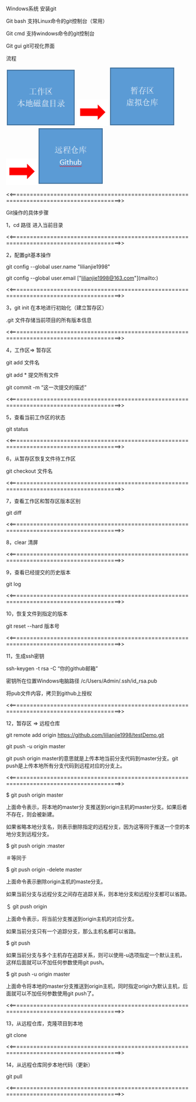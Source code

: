 Windows系统 安装git

 

Git bash  支持Linux命令的git控制台（常用）

Git cmd  支持windows命令的git控制台

Git gui  git可视化界面

 

 流程



![流程图片](./images/1.png) ![流程图片](./images/4.png) ![流程图片](./images/2.png)![流程图片](./images/4.png)![流程图片](./images/3.png)

<<=======================================================================================>>

Git操作的具体步骤

1，cd 路径  进入当前目录

 <<=======================================================================================>>

2，配置git基本操作



git config --global user.name "lilianjie1998"

git config --global user.email ["lilianjie1998@163.com"](mailto:\)

<<=======================================================================================>>

3，git init  在本地进行初始化（建立暂存区）



.git  文件存储当前项目的所有版本信息

<<=======================================================================================>>

4，工作区=> 暂存区



git add 文件名

git add * 提交所有文件

git commit -m “这一次提交的描述”

<<=======================================================================================>>

5，查看当前工作区的状态



git status

<<=======================================================================================>>

6，从暂存区恢复文件待工作区



git checkout 文件名

<<=======================================================================================>>

7，查看工作区和暂存区版本区别



 git diff 

 <<=======================================================================================>>

8，clear 清屏

<<=======================================================================================>>

9，查看已经提交的历史版本



 git log

 <<=======================================================================================>>

10，恢复文件到指定的版本



 git reset --hard 版本号

<<=======================================================================================>>

11，生成ssh密钥



ssh-keygen -t rsa -C “你的github邮箱”

密钥所在位置Windows电脑路径   /c/Users/Admin/.ssh/id_rsa.pub

将pub文件内容，拷贝到github上授权

 <<=======================================================================================>>

12，暂存区 => 远程仓库



git remote add origin https://github.com/lilianjie1998/testDemo.git

git push -u origin master



git push origin master的意思就是上传本地当前分支代码到master分支。git push是上传本地所有分支代码到远程对应的分支上。

<<=======================================================================================>>

$ git push origin master

上面命令表示，将本地的master分 支推送到origin主机的master分支。如果后者不存在，则会被新建。

如果省略本地分支名，则表示删除指定的远程分支，因为这等同于推送一个空的本地分支到远程分支。



$ git push origin :master

＃等同于

$ git push origin -delete master



上面命令表示删除origin主机的maste分支。

如果当前分支与远程分支之间存在追踪关系，则本地分支和远程分支都可以省路。



＄ git push origin

上面命令表示，将当前分支推送到origin主机的对应分支。

如果当前分支只有一个追踪分支，那么主机名都可以省路。



$ git push

如果当前分支与多个主机存在追踪关系，则可以使用-u选项指定一个默认主机，这样后面就可以不加任何参数使用git push。



$ git push -u origin master

上面命令将本地的master分支推送到origin主机，同时指定origin为默认主机，后面就可以不加任何参数使用git push了。

<<=======================================================================================>>

13，从远程仓库，克隆项目到本地



 git clone

<<=======================================================================================>>

14，从远程仓库同步本地代码（更新）



 git pull

<<=======================================================================================>>